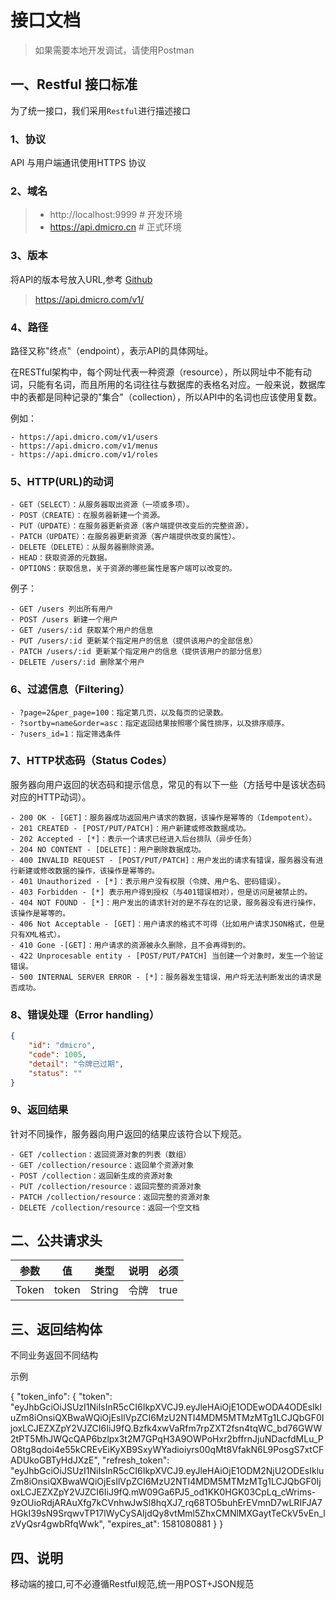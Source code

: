 # 接口文档
> 如果需要本地开发调试，请使用Postman
## 一、Restful 接口标准
为了统一接口，我们采用`Restful`进行描述接口
### 1、协议
API 与用户端通讯使用HTTPS 协议
### 2、域名
> - http://localhost:9999 # 开发环境  
> - https://api.dmicro.cn  # 正式环境     
### 3、版本
将API的版本号放入URL,参考 [Github](https://developer.github.com/v3/media/#request-specific-version)
> https://api.dmicro.com/v1/
### 4、路径
路径又称"终点"（endpoint），表示API的具体网址。

在RESTful架构中，每个网址代表一种资源（resource），所以网址中不能有动词，只能有名词，而且所用的名词往往与数据库的表格名对应。一般来说，数据库中的表都是同种记录的"集合"（collection），所以API中的名词也应该使用复数。

例如：

```
- https://api.dmicro.com/v1/users
- https://api.dmicro.com/v1/menus
- https://api.dmicro.com/v1/roles
```
### 5、HTTP(URL)的动词

```
- GET（SELECT）：从服务器取出资源（一项或多项）。
- POST（CREATE）：在服务器新建一个资源。
- PUT（UPDATE）：在服务器更新资源（客户端提供改变后的完整资源）。
- PATCH（UPDATE）：在服务器更新资源（客户端提供改变的属性）。
- DELETE（DELETE）：从服务器删除资源。
- HEAD：获取资源的元数据。
- OPTIONS：获取信息，关于资源的哪些属性是客户端可以改变的。
```

例子：

```
- GET /users 列出所有用户
- POST /users 新建一个用户
- GET /users/:id 获取某个用户的信息
- PUT /users/:id 更新某个指定用户的信息（提供该用户的全部信息）
- PATCH /users/:id 更新某个指定用户的信息（提供该用户的部分信息）
- DELETE /users/:id 删除某个用户
```
### 6、过滤信息（Filtering）
```
- ?page=2&per_page=100：指定第几页，以及每页的记录数。
- ?sortby=name&order=asc：指定返回结果按照哪个属性排序，以及排序顺序。
- ?users_id=1：指定筛选条件
```
### 7、HTTP状态码（Status Codes）
服务器向用户返回的状态码和提示信息，常见的有以下一些（方括号中是该状态码对应的HTTP动词）。
```
- 200 OK - [GET]：服务器成功返回用户请求的数据，该操作是幂等的（Idempotent）。
- 201 CREATED - [POST/PUT/PATCH]：用户新建或修改数据成功。
- 202 Accepted - [*]：表示一个请求已经进入后台排队（异步任务）
- 204 NO CONTENT - [DELETE]：用户删除数据成功。
- 400 INVALID REQUEST - [POST/PUT/PATCH]：用户发出的请求有错误，服务器没有进行新建或修改数据的操作，该操作是幂等的。
- 401 Unauthorized - [*]：表示用户没有权限（令牌、用户名、密码错误）。
- 403 Forbidden - [*] 表示用户得到授权（与401错误相对），但是访问是被禁止的。
- 404 NOT FOUND - [*]：用户发出的请求针对的是不存在的记录，服务器没有进行操作，该操作是幂等的。
- 406 Not Acceptable - [GET]：用户请求的格式不可得（比如用户请求JSON格式，但是只有XML格式）。
- 410 Gone -[GET]：用户请求的资源被永久删除，且不会再得到的。
- 422 Unprocesable entity - [POST/PUT/PATCH] 当创建一个对象时，发生一个验证错误。
- 500 INTERNAL SERVER ERROR - [*]：服务器发生错误，用户将无法判断发出的请求是否成功。
```

### 8、错误处理（Error handling）

```json
{
    "id": "dmicro",
    "code": 1005,
    "detail": "令牌已过期",
    "status": ""
}
```

### 9、返回结果
针对不同操作，服务器向用户返回的结果应该符合以下规范。
```
- GET /collection：返回资源对象的列表（数组）
- GET /collection/resource：返回单个资源对象
- POST /collection：返回新生成的资源对象
- PUT /collection/resource：返回完整的资源对象
- PATCH /collection/resource：返回完整的资源对象
- DELETE /collection/resource：返回一个空文档
```

## 二、公共请求头
| 参数     | 值        | 类型   | 说明     | 必须   | 
|:--------:|:---------:|:------:|:--------:|:------:|
| Token   | token      | String | 令牌     | true   |

## 三、返回结构体

不同业务返回不同结构

示例

{
  "token_info": {
    "token": "eyJhbGciOiJSUzI1NiIsInR5cCI6IkpXVCJ9.eyJleHAiOjE1ODEwODA4ODEsIkluZm8iOnsiQXBwaWQiOjEsIlVpZCI6MzU2NTI4MDM5MTMzMTg1LCJQbGF0IjoxLCJEZXZpY2VJZCI6IiJ9fQ.Bzfk4xwVaRfm7rpZXT2fsn4tqWC_bd76GWW2tPT5MhJWQcQAP6bzlpx3t2M7GPqH3A9OWPoHxr2bffrnJjuNDacfdMLu_PO8tg8qdoi4e55kCREvEiKyXB9SxyWYadioiyrs00qMt8VfakN6L9PosgS7xtCFADUkoGBTyHdJXzE",
    "refresh_token": "eyJhbGciOiJSUzI1NiIsInR5cCI6IkpXVCJ9.eyJleHAiOjE1ODM2NjU2ODEsIkluZm8iOnsiQXBwaWQiOjEsIlVpZCI6MzU2NTI4MDM5MTMzMTg1LCJQbGF0IjoxLCJEZXZpY2VJZCI6IiJ9fQ.mW09Ga6PJ5_od1KK0HGK03CpLq_cWrims-9zOUioRdjARAuXfg7kCVnhwJwSl8hqXJ7_rq68TO5buhErEVmnD7wLRIFJA7HGkI39sN9SrqwvTP17lWyCySAIjdQy8vtMml5ZhxCMNlMXGaytTeCkV5vEn_lzVyQsr4gwbRfqWwk",
    "expires_at": 1581080881
  }
}

## 四、说明
移动端的接口,可不必遵循Restful规范,统一用POST+JSON规范